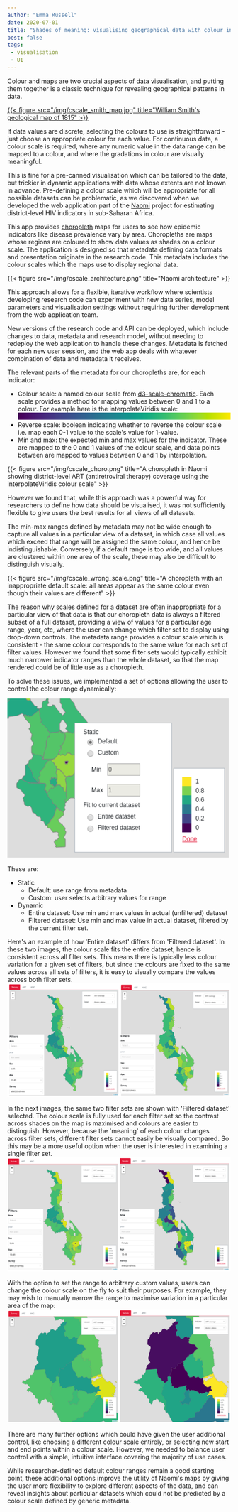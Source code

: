 ```yaml
---
author: "Emma Russell"
date: 2020-07-01
title: "Shades of meaning: visualising geographical data with colour in a data-driven web application"
best: false
tags:
 - visualisation
 - UI
---
```


Colour and maps are two crucial aspects of data visualisation, and putting them together is a classic technique for revealing geographical patterns in data. 

[{{< figure src="/img/cscale_smith_map.jpg" title="William Smith's geological map of 1815" >}}](https://www.nhm.ac.uk/discover/first-geological-map-of-britain.html)
 
If data values are discrete, selecting the colours to use is straightforward - just choose an appropriate colour for each value. For continuous data, a colour scale is required, where any numeric value in the data range can be mapped to a colour, and where the gradations in colour are visually meaningful. 

This is fine for a pre-canned visualisation which can be tailored to the data, but trickier in dynamic applications with data whose extents are not known in advance. Pre-defining a colour scale which will be appropriate for all possible datasets can be problematic, as we discovered when we developed the web application part of the [Naomi](https://reside-ic.github.io/projects/naomi/) project for estimating district-level HIV indicators in sub-Saharan Africa.

This app provides [choropleth](https://en.wikipedia.org/wiki/Choropleth_map) maps for users to see how epidemic indicators like disease prevalence vary by area. Choropleths are maps whose regions are coloured to show data values as shades on a colour scale. The application is designed so that metadata defining data formats and presentation originate in the research code. This metadata includes the colour scales which the maps use to display regional data.

{{< figure src="/img/cscale_architecture.png" title="Naomi architecture" >}}

This approach allows for a flexible, iterative workflow where scientists developing research code can experiment with new data series, model parameters and visualisation settings without requiring further development from the web application team. 

New versions of the research code and API can be deployed, which include changes to data, metadata and research model, without needing to redeploy the web application to handle these changes. Metadata is fetched for each new user session, and the web app deals with whatever combination of data and metadata it receives. 

The relevant parts of the metadata for our choropleths are, for each indicator:

 - Colour scale: a named colour scale from [d3-scale-chromatic](https://github.com/d3/d3-scale-chromatic). Each scale provides a method for mapping values between 0 and 1 to a colour. For example here is the  interpolateViridis scale: <img src="/img/cscale_viridis.png" alt="interpolateViridis"/>
 - Reverse scale: boolean indicating whether to reverse the colour scale i.e. map each 0-1 value to the scale's value for 1-value.
 - Min and max: the expected min and max values for the indicator. These are mapped to the 0 and 1 values of the colour scale, and data points between are mapped to values between 0 and 1 by interpolation. 

{{< figure src="/img/cscale_choro.png" title="A choropleth in Naomi showing district-level ART (antiretroviral therapy) coverage using the interpolateViridis colour scale" >}}

However we found that, while this approach was a powerful way for researchers to define how data should be visualised, it was not sufficiently flexible to give users the best results for all views of all datasets.
 
The min-max ranges defined by metadata may not be wide enough to capture all values in a particular view of a dataset, in which case all values which exceed that range will be assigned the same colour, and hence be indistinguishable. Conversely, if a default range is too wide, and all values are clustered within one area of the scale, these may also be difficult to distinguish visually. 

{{< figure src="/img/cscale_wrong_scale.png" title="A choropleth with an inappropriate default scale: all areas appear as the same colour even though their values are different" >}}

The reason why scales defined for a dataset are often inappropriate for a particular view of that data is that our choropleth data is always a filtered subset of a full dataset, providing a view of values for a particular age range, year, etc, where the user can change which filter set to display using drop-down controls. The metadata range provides a colour scale which is consistent - the same colour corresponds to the same value for each set of filter values. However we found that some filter sets would typically exhibit much narrower indicator ranges than the whole dataset, so that the map rendered could be of little use as a choropleth. 

To solve these issues, we implemented a set of options allowing the user to control the colour range dynamically:

<img src="/img/cscale_options.png" alt="Colour scale user options" style="width:500px;"/>

These are:

 - Static
    - Default: use range from metadata
    - Custom: user selects arbitrary values for range
 - Dynamic
    - Entire dataset: Use min and max values in actual (unfiltered) dataset
    - Filtered dataset: Use min and max value in actual dataset, filtered by the current filter set.

Here's an example of how 'Entire dataset' differs from 'Filtered dataset'. In these two images, the colour scale fits the entire dataset, hence is consistent across all filter sets. This means there is typically less colour variation for a given set of filters, but since the colours are fixed to the same values across all sets of filters, it is easy to visually compare the values across both filter sets. 
<img src="/img/cscale_entire.png" alt="Entire dataset colour scale"/>

In the next images, the same two filter sets are shown with 'Filtered dataset' selected. The colour scale is fully used for each filter set so the contrast across shades on the map is maximised and colours are easier to distinguish. However, because the 'meaning' of each colour changes across filter sets, different filter sets cannot easily be visually compared. So this may be a more useful option when the user is interested in examining a single filter set.
<img src="/img/cscale_filtered.png" alt="Filtered dataset colour scale"/>

With the option to set the range to arbitrary custom values, users can change the colour scale on the fly to suit their purposes. For example, they may wish to manually narrow the range to maximise variation in a particular area of the map:
<img src="/img/cscale_zoomed.png" alt="Custom colour scale"/>

There are many further options which could have given the user additional control, like choosing a different colour scale entirely, or selecting new start and end points within a colour scale. However, we needed to balance user control with a simple, intuitive interface covering the majority of use cases. 

While researcher-defined default colour ranges remain a good starting point, these additional options improve the utility of Naomi's maps by giving the user more flexibility to explore different aspects of the data, and can reveal insights about particular datasets which could not be predicted by a colour scale defined by generic metadata. 



